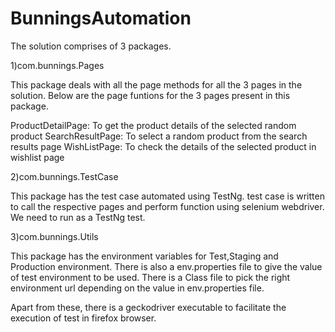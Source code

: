# BunningsAutomation

The solution comprises of 3 packages.

1)com.bunnings.Pages

This package deals with all the page methods for all the 3 pages in the solution. Below are the page funtions for the 3 pages present in this package.

ProductDetailPage: To get the product details of the selected random product
SearchResultPage: To select a random product from the search results page
WishListPage: To check the details of the selected product in wishlist page

2)com.bunnings.TestCase

This package has the test case automated using TestNg. test case is written to call the respective pages and perform function using selenium webdriver.
We need to run as a TestNg test.

3)com.bunnings.Utils

This package has the environment variables for Test,Staging and Production environment. There is also a env.properties file to give the value of test environment to be used.
There is a Class file to pick the right environment url depending on the value in env.properties file.

Apart from these, there is a geckodriver executable to facilitate the execution of test in firefox browser.


